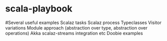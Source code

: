 scala-playbook
===================

#Several useful examples
    Scalaz tasks
    Scalaz process
    Typeclasses
    Visitor variations
    Module approach (abstraction over type, abstraction over operations)
    Akka scalaz-streams integration etc
    Doobie examples    
     